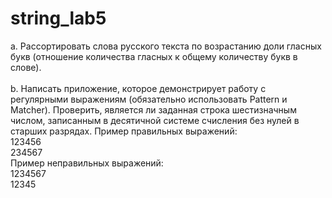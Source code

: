 string_lab5
===========

a. Рассортировать слова русского текста по возрастанию доли гласных букв (отношение количества гласных к общему количеству букв в слове).
<br><br>
b. Написать приложение, которое демонстрирует работу с регулярными выражениям (обязательно использовать Pattern и Matcher). 
Проверить, является ли заданная строка шестизначным числом, записанным в десятичной системе счисления без нулей в старших разрядах. 
Пример правильных выражений: <br>
123456<br>
234567 <br>
Пример неправильных выражений: <br>
1234567<br>
12345<br>


